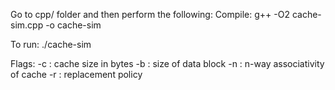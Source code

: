 
Go to cpp/ folder and then perform the following:
Compile: 
    g++ -O2 cache-sim.cpp -o cache-sim

To run: 
    ./cache-sim

Flags: 
-c : cache size in bytes
-b : size of data block
-n : n-way associativity of cache
-r : replacement policy